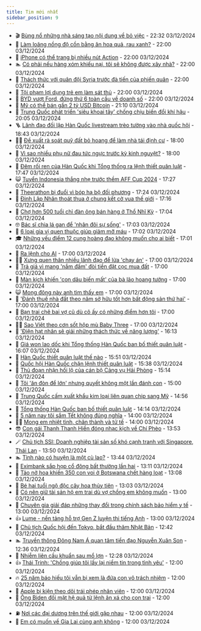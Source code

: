 ```yaml
---
title: Tim mới nhất
sidebar_position: 9
---
```


<!-- vnexpress-tin-moi-nhat:START -->
- 🎬 [Bùng nổ những nhà sáng tạo nội dung về bỏ việc](https://vnexpress.net/bung-no-nhung-nha-sang-tao-noi-dung-ve-bo-viec-4823220.html) - 22:32 03/12/2024
- 🐎 [Làm loãng nồng độ cồn bằng ăn hoa quả, rau xanh?](https://vnexpress.net/lam-loang-nong-do-con-bang-an-hoa-qua-rau-xanh-4823139.html) - 22:00 03/12/2024
- 🦍 [iPhone có thể trang bị nhiều nút Action](https://vnexpress.net/iphone-co-the-trang-bi-nhieu-nut-action-4823023.html) - 22:00 03/12/2024
- 🏊 [Có phải nếu hàng xóm khiếu nại, tôi sẽ không được xây nhà?](https://vnexpress.net/co-phai-neu-hang-xom-khieu-nai-toi-se-khong-duoc-xay-nha-4822712.html) - 22:00 03/12/2024
- 🎊 [Thách thức với quân đội Syria trước đà tiến của phiến quân](https://vnexpress.net/thach-thuc-voi-quan-doi-syria-truoc-da-tien-cua-phien-quan-4822683.html) - 22:00 03/12/2024
- 🎃 [Tội phạm lợi dụng trẻ em làm sát thủ](https://vnexpress.net/toi-pham-loi-dung-tre-em-lam-sat-thu-4822525.html) - 22:00 03/12/2024
- 🧰 [BYD vượt Ford, đứng thứ 6 toàn cầu về doanh số](https://vnexpress.net/byd-vuot-ford-dung-thu-6-toan-cau-ve-doanh-so-4823087.html) - 22:00 03/12/2024
- 🔭 [Mỹ có thể bán gần 2 tỷ USD Bitcoin](https://vnexpress.net/gia-btc-hom-nay-my-xa-gan-2-ty-usd-bitcoin-4823420.html) - 21:10 03/12/2024
- 🫶 [Trung Quốc phát triển &#39;siêu khoai tây&#39; chống chịu biến đổi khí hậu](https://vnexpress.net/trung-quoc-phat-trien-sieu-khoai-tay-chong-chiu-bien-doi-khi-hau-4822992.html) - 20:05 03/12/2024
- 🪜 [Lãnh đạo đối lập Hàn Quốc livestream trèo tường vào nhà quốc hội](https://vnexpress.net/lanh-dao-doi-lap-han-quoc-livestream-treo-tuong-vao-nha-quoc-hoi-4823466.html) - 18:43 03/12/2024
- 👨‍🏫 [Đề xuất rà soát quỹ đất bỏ hoang để làm nhà tái định cư](https://vnexpress.net/de-xuat-ra-soat-quy-dat-bo-hoang-de-lam-nha-tai-dinh-cu-4823435.html) - 18:00 03/12/2024
- 🎊 [Vì sao nhiều phụ nữ đau tức ngực trước kỳ kinh nguyệt?](https://vnexpress.net/vi-sao-nhieu-phu-nu-dau-tuc-nguc-truoc-ky-kinh-nguyet-4822793.html) - 18:00 03/12/2024
- 🎊 [Đêm rối ren của Hàn Quốc khi Tổng thống ra lệnh thiết quân luật](https://vnexpress.net/dem-roi-ren-cua-han-quoc-khi-tong-thong-ra-lenh-thiet-quan-luat-4823457.html) - 17:47 03/12/2024
- 😺 [Tuyển Indonesia thắng nhẹ trước thềm AFF Cup 2024](https://vnexpress.net/tuyen-indonesia-thang-nhe-truoc-them-aff-cup-2024-4823462.html) - 17:27 03/12/2024
- 🐘 [Theerathon bị đuổi vì bóp hạ bộ đối phương](https://vnexpress.net/theerathon-bi-duoi-vi-bop-ha-bo-doi-phuong-4823456.html) - 17:24 03/12/2024
- 🌁 [Đinh Lập Nhân thoát thua ở chung kết cờ vua thế giới](https://vnexpress.net/dinh-lap-nhan-thoat-thua-o-chung-ket-co-vua-the-gioi-4823444.html) - 17:16 03/12/2024
- 🐲 [Chợ hơn 500 tuổi chỉ đàn ông bán hàng ở Thổ Nhĩ Kỳ](https://vnexpress.net/cho-hon-500-tuoi-chi-dan-ong-ban-hang-o-tho-nhi-ky-4820835.html) - 17:04 03/12/2024
- 🤓 [Bác sĩ chia lá gan để &#39;nhân đôi sự sống&#39;](https://vnexpress.net/bac-si-chia-la-gan-de-nhan-doi-su-song-4822832.html) - 17:03 03/12/2024
- 💪 [6 loại gia vị quen thuộc giúp giảm mỡ máu](https://vnexpress.net/6-loai-gia-vi-quen-thuoc-giup-giam-mo-mau-4822786.html) - 17:02 03/12/2024
- 🎓 [Những yếu điểm 12 cung hoàng đạo không muốn cho ai biết](https://vnexpress.net/nhung-yeu-diem-12-cung-hoang-dao-khong-muon-cho-ai-biet-4822902.html) - 17:01 03/12/2024
- 🫣 [Ra lệnh cho AI](https://vnexpress.net/ra-lenh-cho-ai-4823423.html) - 17:00 03/12/2024
- 🧑‍💻 [Xưng quen thân nhiều lãnh đạo để lừa &#39;chạy án&#39;](https://vnexpress.net/xung-quen-than-nhieu-lanh-dao-de-lua-chay-an-4823415.html) - 17:00 03/12/2024
- 🐲 [Trả giá vì mang &#39;nắm đấm&#39; đòi tiền đặt cọc mua đất](https://vnexpress.net/tra-gia-vi-mang-nam-dam-doi-tien-dat-coc-mua-dat-4823412.html) - 17:00 03/12/2024
- 🌝 [Màn kịch khiến &#39;con dâu biến mất&#39; của bà lão hoang tưởng](https://vnexpress.net/man-kich-khien-con-dau-bien-mat-cua-ba-lao-hoang-tuong-4823376.html) - 17:00 03/12/2024
- 😺 [Mong đông này anh tìm thấy em](https://vnexpress.net/mong-dong-nay-anh-tim-thay-em-4823335.html) - 17:00 03/12/2024
- 🐎 [&#39;Đánh thuế nhà đất theo năm sở hữu tốt hơn bất động sản thứ hai&#39;](https://vnexpress.net/danh-thue-nha-dat-theo-nam-so-huu-tot-hon-bat-dong-san-thu-hai-4823308.html) - 17:00 03/12/2024
- 🎡 [Bạn trai chê bai vợ cũ dù cô ấy có những điểm hơn tôi](https://vnexpress.net/ban-trai-che-bai-vo-cu-du-co-ay-co-nhung-diem-hon-toi-4823283.html) - 17:00 03/12/2024
- 👨‍🏫 [Sao Việt theo cơn sốt hộp mù Baby Three](https://vnexpress.net/sao-viet-theo-con-sot-hop-mu-baby-three-4823234.html) - 17:00 03/12/2024
- 🦆 [&#39;Điện hạt nhân sẽ giải những thách thức về năng lượng&#39;](https://vnexpress.net/dien-hat-nhan-se-giai-nhung-thach-thuc-ve-nang-luong-4823443.html) - 16:13 03/12/2024
- 🚦 [Giá won lao dốc khi Tổng thống Hàn Quốc ban bố thiết quân luật](https://vnexpress.net/gia-won-lao-doc-khi-tong-thong-han-quoc-ban-bo-thiet-quan-luat-4823455.html) - 16:07 03/12/2024
- 💫 [Hàn Quốc thiết quân luật thế nào](https://vnexpress.net/han-quoc-thiet-quan-luat-the-nao-4823448.html) - 15:51 03/12/2024
- 🎉 [Quốc hội Hàn Quốc chặn lệnh thiết quân luật](https://vnexpress.net/quoc-hoi-han-quoc-chan-lenh-thiet-quan-luat-4823453.html) - 15:38 03/12/2024
- 🌋 [Thủ đoạn nhận hối lộ của cán bộ Cảng vụ Hải Phòng](https://vnexpress.net/thu-doan-nhan-hoi-lo-cua-can-bo-cang-vu-hai-phong-4823447.html) - 15:14 03/12/2024
- 🤖 [Tôi &#39;ăn đòn để lớn&#39; nhưng quyết không một lần đánh con](https://vnexpress.net/toi-an-don-de-lon-nhung-quyet-khong-mot-lan-danh-con-4823329.html) - 15:00 03/12/2024
- 🦏 [Trung Quốc cấm xuất khẩu kim loại liên quan chip sang Mỹ](https://vnexpress.net/trung-quoc-cam-xuat-khau-kim-loai-lien-quan-chip-sang-my-4823419.html) - 14:56 03/12/2024
- 🦩 [Tổng thống Hàn Quốc ban bố thiết quân luật](https://vnexpress.net/tong-thong-han-quoc-ban-bo-thiet-quan-luat-4823439.html) - 14:14 03/12/2024
- 👺 [5 năm nay tôi sắm Tết không đúng nghĩa](https://vnexpress.net/5-nam-nay-toi-sam-tet-khong-dung-nghia-4823351.html) - 14:00 03/12/2024
- 🧑‍🏫 [Mong em nhiệt tình, chân thành và tử tế](https://vnexpress.net/mong-em-nhiet-tinh-chan-thanh-va-tu-te-4823007.html) - 14:00 03/12/2024
- 😎 [Con gái Thanh Thanh Hiền đóng nhạc kịch về Chí Phèo](https://vnexpress.net/con-gai-thanh-thanh-hien-dong-nhac-kich-ve-chi-pheo-4823367.html) - 13:53 03/12/2024
- 🪄 [Chủ tịch SSI: Doanh nghiệp tài sản số khó cạnh tranh với Singapore, Thái Lan](https://vnexpress.net/chu-tich-ssi-doanh-nghiep-tai-san-so-kho-canh-tranh-so-voi-singapore-thai-lan-4823431.html) - 13:50 03/12/2024
- 🏊 [Tỉnh nào có huyện là một cù lao?](https://vnexpress.net/tinh-nao-co-huyen-la-mot-cu-lao-4823421.html) - 13:44 03/12/2024
- 💃 [Eximbank sắp họp cổ đông bất thường lần hai](https://vnexpress.net/eximbank-trieu-tap-hop-co-dong-bat-thuong-lan-hai-4823413.html) - 13:11 03/12/2024
- 🦆 [Tảo nở hoa khiến 350 con voi ở Botswana chết hàng loạt](https://vnexpress.net/tao-no-hoa-khien-350-con-voi-o-botswana-chet-hang-loat-4823053.html) - 13:08 03/12/2024
- 🎊 [Bé hai tuổi ngộ độc cây hoa thủy tiên](https://vnexpress.net/be-hai-tuoi-ngo-doc-cay-hoa-thuy-tien-4823388.html) - 13:03 03/12/2024
- 👺 [Có nên giữ tài sản hộ em trai dù vợ chồng em không muốn](https://vnexpress.net/co-nen-giu-tai-san-ho-em-trai-du-vo-chong-em-khong-muon-4821006.html) - 13:00 03/12/2024
- 🎡 [Chuyên gia giải đáp những thay đổi trong chính sách bảo hiểm y tế](https://vnexpress.net/chuyen-gia-giai-dap-nhung-thay-doi-trong-chinh-sach-bao-hiem-y-te-4822155.html) - 13:00 03/12/2024
- 👍 [Lume - nền tảng hỗ trợ Gen Z luyện thi tiếng Anh](https://vnexpress.net/lume-nen-tang-ho-tro-gen-z-luyen-thi-tieng-anh-4815299.html) - 13:00 03/12/2024
- 🐎 [Chủ tịch Quốc hội đến Tokyo, bắt đầu thăm Nhật Bản](https://vnexpress.net/chu-tich-quoc-hoi-den-tokyo-bat-dau-tham-nhat-ban-4823409.html) - 12:42 03/12/2024
- 🏊 [Truyền thông Đông Nam Á quan tâm tiền đạo Nguyễn Xuân Son](https://vnexpress.net/truyen-thong-dong-nam-a-quan-tam-tien-dao-nguyen-xuan-son-4823418.html) - 12:36 03/12/2024
- 🦩 [Nhiễm liên cầu khuẩn sau mổ lợn](https://vnexpress.net/nhiem-lien-cau-khuan-sau-mo-lon-4823218.html) - 12:28 03/12/2024
- 👍 [Thái Trinh: &#39;Chồng giúp tôi lấy lại niềm tin trong tình yêu&#39;](https://vnexpress.net/thai-trinh-chong-giup-toi-lay-lai-niem-tin-trong-tinh-yeu-4822654.html) - 12:00 03/12/2024
- 🔥 [25 năm báo hiếu tôi vẫn bị xem là đứa con vô trách nhiệm](https://vnexpress.net/25-nam-bao-hieu-toi-van-bi-xem-la-dua-con-vo-trach-nhiem-4823355.html) - 12:00 03/12/2024
- 💄 [Apple bị kiện theo dõi trái phép nhân viên](https://vnexpress.net/apple-bi-kien-theo-doi-trai-phep-nhan-vien-4823080.html) - 12:00 03/12/2024
- 🤡 [Ông Biden đối mặt hệ quả từ lệnh ân xá cho con trai](https://vnexpress.net/ong-biden-doi-mat-he-qua-tu-lenh-an-xa-cho-con-trai-4823059.html) - 12:00 03/12/2024
- ⛽️ [Nơi các đại dương trên thế giới gặp nhau](https://vnexpress.net/noi-cac-dai-duong-tren-the-gioi-gap-nhau-4823049.html) - 12:00 03/12/2024
- 🚀 [Em có muốn về Gia Lai cùng anh không](https://vnexpress.net/em-co-muon-ve-gia-lai-cung-anh-khong-4823008.html) - 12:00 03/12/2024<!-- vnexpress-tin-moi-nhat:END -->
